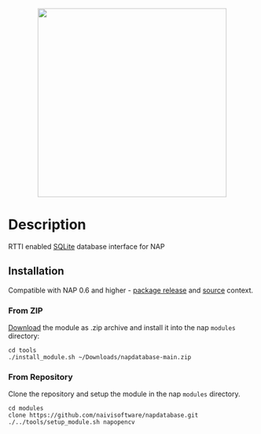 <br>
<p align="center">
  <img width=384 src="https://download.nap.tech/identity/svg/logos/nap_logo_blue.svg">
</p>
	
# Description

RTTI enabled [SQLite](https://sqlite.org/index.html) database interface for NAP

## Installation
Compatible with NAP 0.6 and higher - [package release](https://github.com/napframework/nap/releases) and [source](https://github.com/napframework/nap) context. 

### From ZIP

[Download](https://github.com/naivisoftware/napdatabase/archive/refs/heads/main.zip) the module as .zip archive and install it into the nap `modules` directory:
```
cd tools
./install_module.sh ~/Downloads/napdatabase-main.zip
```

### From Repository

Clone the repository and setup the module in the nap `modules` directory.

```
cd modules
clone https://github.com/naivisoftware/napdatabase.git
./../tools/setup_module.sh napopencv
```

